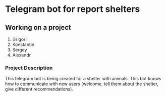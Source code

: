 # Telegram bot for report shelters
## Working on a project
  1. Grigorii
  2. Konstantin
  3. Sergey
  4. Alexandr
### Project Description
  This telegram bot is being created for a shelter with animals. This bot knows how to communicate with new users (welcome, tell them about the shelter, give different recommendations). 
